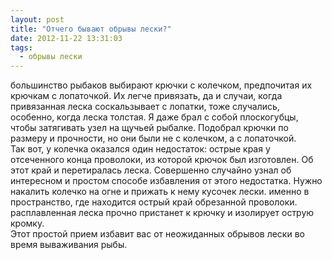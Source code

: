 ```yaml
---
layout: post
title: "Отчего бывают обрывы лески?"
date: 2012-11-22 13:31:03
tags:
  - обрывы лески
---
```

большинство рыбаков выбирают крючки с колечком, предпочитая их крючкам с
лопаточкой. Их легче привязать, да и случаи, когда привязанная леска
соскальзывает с лопатки, тоже случались, особенно, когда леска толстая.
Я даже брал с собой плоскогубцы, чтобы затягивать узел на щучьей
рыбалке. Подобрал крючки по размеру и прочности, но они были не с
колечком, а с лопаточкой.  
Так вот, у колечка оказался один недостаток: острые края у отсеченного
конца проволоки, из которой крючок был изготовлен. Об этот край и
перетиралась леска. Совершенно случайно узнал об интересном и простом
способе избавления от этого недостатка. Нужно накалить колечко на огне и
прижать к нему кусочек лески. именно в пространство, где находится
острый край обрезанной проволоки. расплавленная леска прочно пристанет к
крючку и изолирует острую кромку.  
Этот простой прием избавит вас от неожиданных обрывов лески во время
вываживания рыбы.

